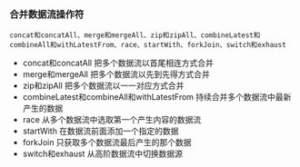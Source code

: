 ### 合并数据流操作符

```
concat和concatAll、merge和mergeAll、zip和zipAll、combineLatest和combineAll和withLatestFrom、race、startWith、forkJoin、switch和exhaust
```
* concat和concatAll 把多个数据流以首尾相连方式合并
* merge和mergeAll 把多个数据流以先到先得方式合并
* zip和zipAll 把多个数据流以一一对应方式合并
* combineLatest和combineAll和withLatestFrom 持续合并多个数据流中最新产生的数据
* race 从多个数据流中选取第一个产生内容的数据流
* startWith 在数据流前面添加一个指定的数据
* forkJoin 只获取多个数据流最后产生的那个数据
* switch和exhaust 从高阶数据流中切换数据源

